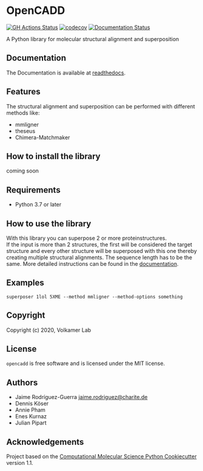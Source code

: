 # OpenCADD

[//]: # (Badges)
[![GH Actions Status](https://github.com/volkamerlab/opencadd/workflows/CI/badge.svg)](https://github.com/volkamerlab/opencadd/actions?query=branch%3Amaster)
[![codecov](https://codecov.io/gh/volkamerlab/opencadd/branch/master/graph/badge.svg)](https://codecov.io/gh/volkamerlab/opencadd/branch/master)
[![Documentation Status](https://readthedocs.org/projects/structural-alignment/badge/?version=latest)](https://structural-alignment.readthedocs.io/en/latest/?badge=latest)

A Python library for molecular structural alignment and superposition

## Documentation

The Documentation is available at [readthedocs](https://structural-alignment.readthedocs.io/en/latest/ "Read the Docs").

## Features

The structural alignment and superposition can be performed with different methods like:

* mmligner
* theseus
* Chimera-Matchmaker

## How to install the library

coming soon
<!-- `conda install ...` -->

## Requirements

* Python 3.7 or later

## How to use the library

With this library you can superpose 2 or more proteinstructures.\
If the input is more than 2 structures, the first will be considered the target structure and every other structure will be superposed with this one thereby creating multiple structural alignments.
The sequence length has to be the same.
More detailed instructions can be found in the [documentation](https://structural-alignment.readthedocs.io/en/latest/ "documentation").

<!-- need to add how to use it -->

## Examples

`superposer 1lol 5XME --method mmligner --method-options something`
<!-- need to add examples -->

## Copyright

Copyright (c) 2020, Volkamer Lab

## License

`opencadd` is free software and is licensed under the MIT license.

## Authors

* Jaime Rodríguez-Guerra <jaime.rodriguez@charite.de>
* Dennis Köser
* Annie Pham
* Enes Kurnaz
* Julian Pipart

## Acknowledgements

Project based on the
[Computational Molecular Science Python Cookiecutter](https://github.com/molssi/cookiecutter-cms) version 1.1.
